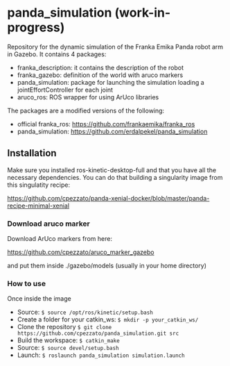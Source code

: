 # panda_simulation (work-in-progress)

Repository for the dynamic simulation of the Franka Emika Panda robot arm in Gazebo. It contains 4 packages:

- franka_description: it contains the description of the robot
- franka_gazebo: definition of the world with aruco markers
- panda_simulation: package for launching the simulation loading a jointEffortController for each joint
- aruco_ros: ROS wrapper for using ArUco libraries

The packages are a modified versions of the following:

- official franka_ros: https://github.com/frankaemika/franka_ros
- panda_simulation: https://github.com/erdalpekel/panda_simulation

## Installation

Make sure you installed ros-kinetic-desktop-full and that you have all the necessary dependencies. You can do that building a singularity image from this singulatity recipe:

https://github.com/cpezzato/panda-xenial-docker/blob/master/panda-recipe-minimal-xenial 

### Download aruco marker
Download ArUco markers from here:

https://github.com/cpezzato/aruco_marker_gazebo

and put them inside ./gazebo/models (usually in your home directory)

### How to use
Once inside the image
- Source: `$ source /opt/ros/kinetic/setup.bash` 
- Create a folder for your catkin_ws: `$ mkdir -p your_catkin_ws/` <br /> 
- Clone the repository `$ git clone https://github.com/cpezzato/panda_simulation.git src` <br /> 
- Build the workspace: `$ catkin_make` <br /> 
- Source: `$ source devel/setup.bash` <br /> 
- Launch: `$ roslaunch panda_simulation simulation.launch`
